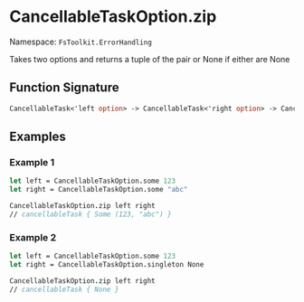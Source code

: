 # CancellableTaskOption.zip

Namespace: `FsToolkit.ErrorHandling`

Takes two options and returns a tuple of the pair or None if either are None

## Function Signature

```fsharp
CancellableTask<'left option> -> CancellableTask<'right option> -> CancellableTask<('left * 'right) option>
```

## Examples

### Example 1

```fsharp
let left = CancellableTaskOption.some 123
let right = CancellableTaskOption.some "abc"

CancellableTaskOption.zip left right
// cancellableTask { Some (123, "abc") }
```

### Example 2

```fsharp
let left = CancellableTaskOption.some 123
let right = CancellableTaskOption.singleton None

CancellableTaskOption.zip left right
// cancellableTask { None }
```
